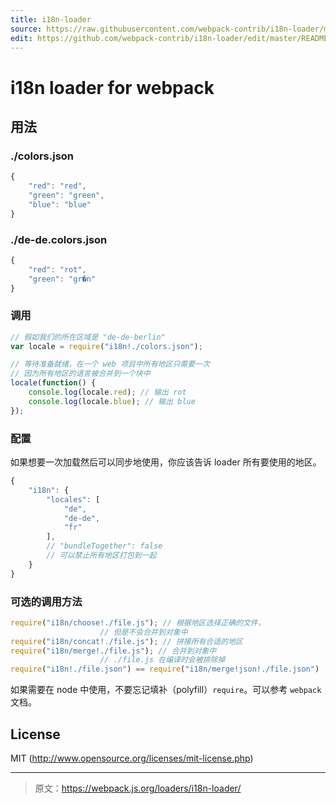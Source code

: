 ```yaml
---
title: i18n-loader
source: https://raw.githubusercontent.com/webpack-contrib/i18n-loader/master/README.md
edit: https://github.com/webpack-contrib/i18n-loader/edit/master/README.md
---
```

# i18n loader for webpack

##  用法

### ./colors.json

``` javascript
{
	"red": "red",
	"green": "green",
	"blue": "blue"
}
```

### ./de-de.colors.json

``` javascript
{
	"red": "rot",
	"green": "gr�n"
}
```

### 调用

``` javascript
// 假如我们的所在区域是 "de-de-berlin"
var locale = require("i18n!./colors.json");

// 等待准备就绪，在一个 web 项目中所有地区只需要一次
// 因为所有地区的语言被合并到一个块中
locale(function() {
	console.log(locale.red); // 输出 rot
	console.log(locale.blue); // 输出 blue
});
```

### 配置

如果想要一次加载然后可以同步地使用，你应该告诉 loader 所有要使用的地区。

``` javascript
{
	"i18n": {
		"locales": [
			"de",
			"de-de",
			"fr"
		],
		// "bundleTogether": false
		// 可以禁止所有地区打包到一起
	}
}
```

### 可选的调用方法

``` javascript
require("i18n/choose!./file.js"); // 根据地区选择正确的文件，
					// 但是不会合并到对象中
require("i18n/concat!./file.js"); // 拼接所有合适的地区
require("i18n/merge!./file.js"); // 合并到对象中
					// ./file.js 在编译时会被排除掉
require("i18n!./file.json") == require("i18n/merge!json!./file.json")
```

如果需要在 node 中使用，不要忘记填补（polyfill）`require`。可以参考 `webpack` 文档。

## License

MIT (http://www.opensource.org/licenses/mit-license.php)

***

> 原文：https://webpack.js.org/loaders/i18n-loader/
